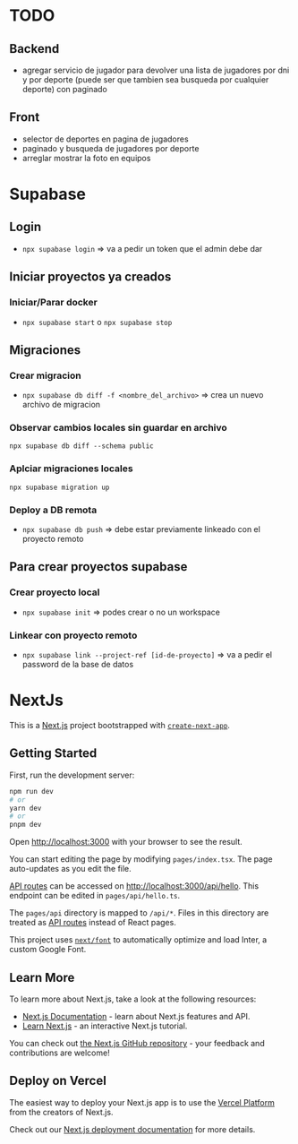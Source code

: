 # TODO

## Backend

- agregar servicio de jugador para devolver una lista de jugadores por dni y por deporte (puede ser que tambien sea busqueda por cualquier deporte) con paginado

## Front

- selector de deportes en pagina de jugadores
- paginado y busqueda de jugadores por deporte
- arreglar mostrar la foto en equipos

# Supabase

## Login

- `npx supabase login` => va a pedir un token que el admin debe dar

## Iniciar proyectos ya creados

### Iniciar/Parar docker

- `npx supabase start` o `npx supabase stop`

## Migraciones

### Crear migracion

- `npx supabase db diff -f <nombre_del_archivo>` => crea un nuevo archivo de migracion

### Observar cambios locales sin guardar en archivo

`npx supabase db diff --schema public`

### Aplciar migraciones locales

`npx supabase migration up`

### Deploy a DB remota

- `npx supabase db push` => debe estar previamente linkeado con el proyecto remoto

## Para crear proyectos supabase

### Crear proyecto local

- `npx supabase init` => podes crear o no un workspace

### Linkear con proyecto remoto

- `npx supabase link --project-ref [id-de-proyecto]` => va a pedir el password de la base de datos

# NextJs

This is a [Next.js](https://nextjs.org/) project bootstrapped with [`create-next-app`](https://github.com/vercel/next.js/tree/canary/packages/create-next-app).

## Getting Started

First, run the development server:

```bash
npm run dev
# or
yarn dev
# or
pnpm dev
```

Open [http://localhost:3000](http://localhost:3000) with your browser to see the result.

You can start editing the page by modifying `pages/index.tsx`. The page auto-updates as you edit the file.

[API routes](https://nextjs.org/docs/api-routes/introduction) can be accessed on [http://localhost:3000/api/hello](http://localhost:3000/api/hello). This endpoint can be edited in `pages/api/hello.ts`.

The `pages/api` directory is mapped to `/api/*`. Files in this directory are treated as [API routes](https://nextjs.org/docs/api-routes/introduction) instead of React pages.

This project uses [`next/font`](https://nextjs.org/docs/basic-features/font-optimization) to automatically optimize and load Inter, a custom Google Font.

## Learn More

To learn more about Next.js, take a look at the following resources:

- [Next.js Documentation](https://nextjs.org/docs) - learn about Next.js features and API.
- [Learn Next.js](https://nextjs.org/learn) - an interactive Next.js tutorial.

You can check out [the Next.js GitHub repository](https://github.com/vercel/next.js/) - your feedback and contributions are welcome!

## Deploy on Vercel

The easiest way to deploy your Next.js app is to use the [Vercel Platform](https://vercel.com/new?utm_medium=default-template&filter=next.js&utm_source=create-next-app&utm_campaign=create-next-app-readme) from the creators of Next.js.

Check out our [Next.js deployment documentation](https://nextjs.org/docs/deployment) for more details.

